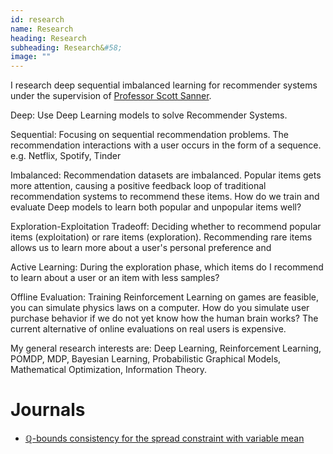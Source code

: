 ```yaml
---
id: research
name: Research
heading: Research
subheading: Research&#58;
image: ""
---
```


I research deep sequential imbalanced learning for recommender systems  under the supervision of [Professor Scott Sanner](http://d3m.mie.utoronto.ca/members/ssanner/).

Deep:
    Use Deep Learning models to solve Recommender Systems.

Sequential:
    Focusing on sequential recommendation problems.
    The recommendation interactions with a user occurs in the form of a sequence.
    e.g. Netflix, Spotify, Tinder

Imbalanced:
    Recommendation datasets are imbalanced.
    Popular items gets more attention, causing a positive feedback loop of traditional recommendation systems
    to recommend these items. How do we train and evaluate Deep models to learn both popular and unpopular items
    well? 

Exploration-Exploitation Tradeoff:
    Deciding whether to recommend popular items (exploitation) or rare items (exploration).
    Recommending rare items allows us to learn more about a user's personal preference and 

Active Learning:
    During the exploration phase, which items do I recommend
    to learn about a user or an item with less samples? 

Offline Evaluation: 
    Training Reinforcement Learning on games are feasible, you can simulate physics laws on a computer.
    How do you simulate user purchase behavior if we do not yet know how the human brain works?
    The current alternative of online evaluations on real users is expensive.

My general research interests are: 
Deep Learning, Reinforcement Learning, POMDP, MDP, Bayesian Learning, Probabilistic Graphical Models, Mathematical Optimization, Information Theory.

# Journals

* [ℚ-bounds consistency for the spread constraint with variable mean](https://link.springer.com/article/10.1007/s10601-016-9238-x)
